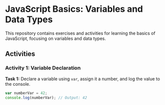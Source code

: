 # JavaScript Basics: Variables and Data Types

This repository contains exercises and activities for learning the basics of JavaScript, focusing on variables and data types.

## Activities

### Activity 1: Variable Declaration

**Task 1:** Declare a variable using `var`, assign it a number, and log the value to the console.

```javascript
var numberVar = 42;
console.log(numberVar); // Output: 42
```
